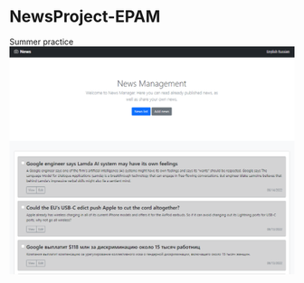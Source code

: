 # NewsProject-EPAM
Summer practice 
![home](https://github.com/AnnIzm/NewsProject-EPAM/blob/main/home.PNG)
